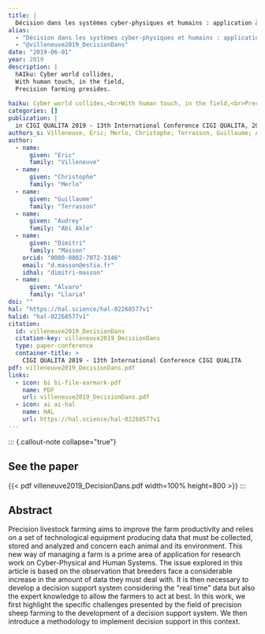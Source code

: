 ```yaml
---
title: |
  Décision dans les systèmes cyber-physiques et humains : application à l'élevage de précision
alias:
  - "Décision dans les systèmes cyber-physiques et humains : application à l'élevage de précision"
  - "@villeneuve2019_DecisionDans"
date: "2019-06-01"
year: 2019
description: |
  hAIku: Cyber world collides,
  With human touch, in the field,
  Precision farming presides.
  
haiku: Cyber world collides,<br>With human touch, in the field,<br>Precision farming presides.<br>
categories: []
publication: |
  in CIGI QUALITA 2019 - 13th International Conference CIGI QUALITA, 2019-06 
authors_s: Villeneuve, Eric; Merlo, Christophe; Terrasson, Guillaume; Abi Akle, Audrey; <b>Masson, Dimitri</b>; Llaria, Alvaro
author: 
  - name: 
      given: "Eric"
      family: "Villeneuve" 
  - name: 
      given: "Christophe"
      family: "Merlo" 
  - name: 
      given: "Guillaume"
      family: "Terrasson" 
  - name: 
      given: "Audrey"
      family: "Abi Akle" 
  - name: 
      given: "Dimitri"
      family: "Masson"
    orcid: "0000-0002-7072-3146" 
    email: "d.masson@estia.fr" 
    idhal: "dimitri-masson" 
  - name: 
      given: "Alvaro"
      family: "Llaria" 
doi: ""
hal: "https://hal.science/hal-02268577v1"
halid: "hal-02268577v1"
citation:
  id: villeneuve2019_DecisionDans
  citation-key: villeneuve2019_DecisionDans
  type: paper-conference
  container-title: >
    CIGI QUALITA 2019 - 13th International Conference CIGI QUALITA
pdf: villeneuve2019_DecisionDans.pdf
links:
  - icon: bi bi-file-earmark-pdf
    name: PDF
    url: villeneuve2019_DecisionDans.pdf
  - icon: ai ai-hal
    name: HAL
    url: https://hal.science/hal-02268577v1
---
```



::: {.callout-note collapse="true"}

## See the paper

{{< pdf villeneuve2019_DecisionDans.pdf width=100% height=800 >}} 
:::


## Abstract

Precision livestock farming aims to improve the farm productivity and relies on a set of technological equipment producing data that must be collected, stored and analyzed and concern each animal and its environment. This new way of managing a farm is a prime area of application for research work on Cyber-Physical and Human Systems. The issue explored in this article is based on the observation that breeders face a considerable increase in the amount of data they must deal with. It is then necessary to develop a decision support system considering the "real time" data but also the expert knowledge to allow the farmers to act at best. In this work, we first highlight the specific challenges presented by the field of precision sheep farming to the development of a decision support system. We then introduce a methodology to implement decision support in this context.
